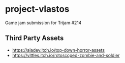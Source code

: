 # project-vlastos
Game jam submission for Trijam #214

## Third Party Assets
* https://aiadev.itch.io/top-down-horror-assets
* https://vittles.itch.io/rotoscoped-zombie-and-soldier
